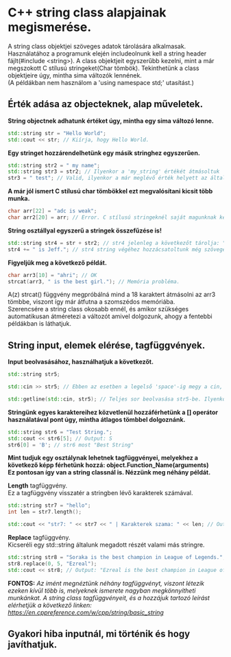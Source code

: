 # C++ string class alapjainak megismerése.

A string class objektjei szöveges adatok tárolására alkalmasak. 
Használatához a programunk elején includeolnunk kell a string header fájlt(#include \<string\>).
A class objektjeit egyszerűbb kezelni, mint a már megszokott C stílusú stringeket(Char tömbök).
Tekinthetünk a class objektjeire úgy, mintha sima változók lennének.    
(A példákban nem használom a 'using namespace std;' utasítást.)

## Érték adása az objecteknek, alap műveletek.

**String objectnek adhatunk értéket úgy, mintha egy sima változó lenne.**
```cpp
std::string str = "Hello World";
std::cout << str; // Kiírja, hogy Hello World.
```

**Egy stringet hozzárendelhetünk egy másik stringhez egyszerűen.**
```cpp
std::string str2 = " my name";
std::string str3 = str2; // Ilyenkor a 'my_string' értékét átmásoltuk 'str2'-be.
str3 = " test"; // Valid, ilyenkor a már meglévő érték helyett az általunk megadottat fogja tárolni.
```

**A már jól ismert C stílusú char tömbökkel ezt megvalósítani kicsit több munka.**
```C
char arr[22] = "adc is weak";
char arr2[20] = arr; // Error. C stílusú stringeknél saját magunknak kellene átmásolni az értékel például egy strcpy() függvénnyel. 
 ```
 
**String osztállyal egyszerű a stringek összefűzése is!**
```cpp
std::string str4 = str + str2; // str4 jelenleg a következőt tárolja: "Hello World my name".
str4 += " is Jeff."; // str4 string végéhez hozzácsatoltunk még szöveget.
```

**Figyeljük meg a következő példát.**
```C
char arr3[10] = "ahri"; // OK
strcat(arr3, " is the best girl."); // Memória probléma.
 ```
A(z) strcat() függvény megpróbálná mind a 18 karaktert átmásolni az arr3 tömbbe, viszont így már átfutna a szomszédos memóriába.    
Szerencsére a string class okosabb ennél, és amikor szükséges automatikusan átméretezi a változót amivel dolgozunk, ahogy a fentebbi példákban is láthatjuk.

## String input, elemek elérése, tagfüggvények.

**Input beolvasásához, használhatjuk a következőt.**
```cpp
std::string str5;

std::cin >> str5; // Ebben az esetben a legelső 'space'-ig megy a cin, és azt olvassuk be str5-be.

std::getline(std::cin, str5); // Teljes sor beolvasása str5-be. Ilyenkor a "newline" karakterig olvasunk be adatot a változónkba.
```

**Stringünk egyes karaktereihez közvetlenül hozzáférhetünk a [] operátor használatával pont úgy, mintha átlagos tömbbel dolgoznánk.**
```cpp
std::string str6 = "Test String.";
std::cout << str6[5]; // Output: S
str6[0] = 'B'; // str6 most "Best String"
 ```

**Mint tudjuk egy osztálynak lehetnek tagfüggvényei, melyekhez a következő képp férhetünk hozzá: object.Function_Name(arguments)**    
**Ez pontosan így van a string classnál is. Nézzünk meg néhány példát.**

**Length** tagfüggvény.    
Ez a tagfüggvény visszatér a stringben lévő karakterek számával.

```cpp
std::string str7 = "hello";
int len = str7.length();

std::cout << "str7: " << str7 << " | Karakterek szama: " << len; // Output: "str7: hello | Karakterek szama: 5"
 ```
 
**Replace** tagfüggvény.    
Kicseréli egy std::string általunk megadott részét valami más stringre.
```cpp
std::string str8 = "Soraka is the best champion in League of Legends.";
str8.replace(0, 5, "Ezreal");
std::cout << str8; // Output: "Ezreal is the best champion in League of Legends."
```

**FONTOS:** *Az imént megnéztünk néhány tagfüggvényt, viszont létezik ezeken kívül több is, melyeknek ismerete nagyban megkönnyítheti munkánkat. A string class tagfüggvényeit, és a hozzájuk tartozó leírást elérhetjük a következő linken: https://en.cppreference.com/w/cpp/string/basic_string*


## Gyakori hiba inputnál, mi történik és hogy javíthatjuk.
















